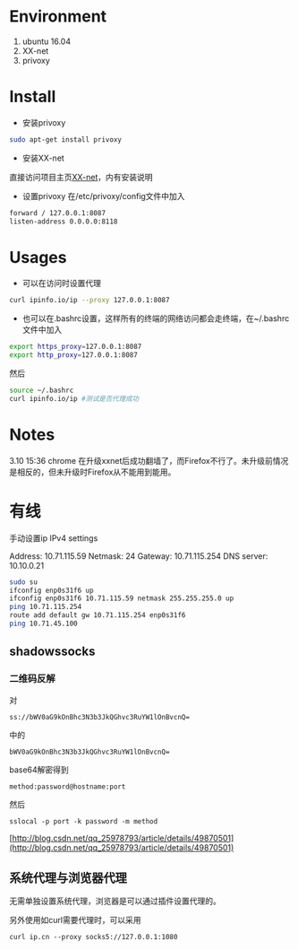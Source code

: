 # Environment
1. ubuntu 16.04
2. XX-net
3. privoxy

# Install

- 安装privoxy

```bash
sudo apt-get install privoxy
```

- 安装XX-net

直接访问项目主页[XX-net](https://github.com/XX-net/XX-Net)，内有安装说明

- 设置privoxy
在/etc/privoxy/config文件中加入

```bash
forward / 127.0.0.1:8087
listen-address 0.0.0.0:8118
```

# Usages

- 可以在访问时设置代理

```bash
curl ipinfo.io/ip --proxy 127.0.0.1:8087
```

- 也可以在.bashrc设置，这样所有的终端的网络访问都会走终端，在~/.bashrc文件中加入

```bash
export https_proxy=127.0.0.1:8087
export http_proxy=127.0.0.1:8087
```

然后

```bash
source ~/.bashrc
curl ipinfo.io/ip #测试是否代理成功
```

# Notes

3.10 15:36 chrome 在升级xxnet后成功翻墙了，而Firefox不行了。未升级前情况是相反的，但未升级时Firefox从不能用到能用。

# 有线

手动设置ip
IPv4 settings

Address: 10.71.115.59
Netmask: 24
Gateway: 10.71.115.254
DNS server: 10.10.0.21

```bash
sudo su
ifconfig enp0s31f6 up
ifconfig enp0s31f6 10.71.115.59 netmask 255.255.255.0 up
ping 10.71.115.254
route add default gw 10.71.115.254 enp0s31f6
ping 10.71.45.100
```

## shadowssocks
### 二维码反解
对
```
ss://bWV0aG9kOnBhc3N3b3JkQGhvc3RuYW1lOnBvcnQ=
```

中的
```
bWV0aG9kOnBhc3N3b3JkQGhvc3RuYW1lOnBvcnQ=
```

base64解密得到

```
method:password@hostname:port
```


然后
```
sslocal -p port -k password -m method
```

[http://blog.csdn.net/qq_25978793/article/details/49870501](http://blog.csdn.net/qq_25978793/article/details/49870501)



## 系统代理与浏览器代理
无需单独设置系统代理，浏览器是可以通过插件设置代理的。

另外使用如curl需要代理时，可以采用
```
curl ip.cn --proxy socks5://127.0.0.1:1080
```
